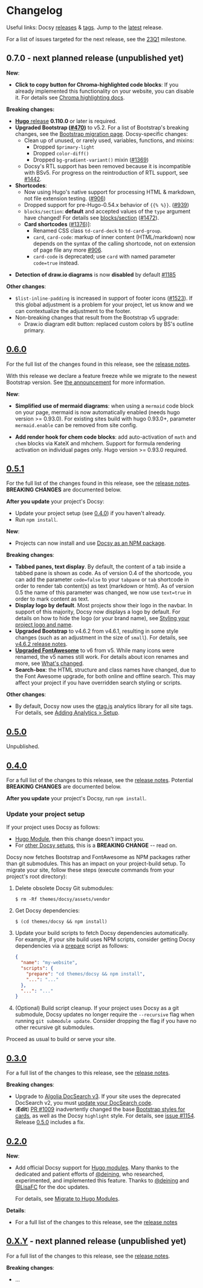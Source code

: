 <!--
  cSpell:ignore deining docsy gtag lookandfeel
-->

# Changelog

Useful links: Docsy [releases][] & [tags][]. Jump to the [latest][] release.

For a list of issues targeted for the next release, see the [23Q1][] milestone.

## 0.7.0 - next planned release (unpublished yet)

**New**:

- **Click to copy button for Chroma-highlighted code blocks**: If you already
  implemented this functionality on your website, you can disable it. For
  details see [Chroma highlighting docs][chroma-docsy].

**Breaking changes:**

- [**Hugo** release][hugo-releases] **0.110.0** or later is required.
- **Upgraded Bootstrap ([#470])** to v5.2. For a list of Bootstrap's breaking
  changes, see the [Bootstrap migration page][bsv5mig]. Docsy-specific changes:
  - Clean up of unused, or rarely used, variables, functions, and mixins:
    - Dropped `$primary-light`
    - Dropped `color-diff()`
    - Dropped `bg-gradient-variant()` mixin ([#1369])
  - Docsy's RTL support has been removed because it is incompatible with BSv5.
    For progress on the reintroduction of RTL support, see [#1442].
- **Shortcodes**:
  - Now using Hugo's native support for processing HTML & markdown, not file
    extension testing. ([#906])
  - Dropped support for pre-Hugo-0.54.x behavior of `{{% %}}`. ([#939])
  - `blocks/section`: **default** and accepted values of the `type` argument
    have changed! For details see [blocks/section] ([#1472]).
  - **Card shortcodes** ([#1376])]:
    - Renamed CSS class `td-card-deck` to `td-card-group`.
    - `card`, `card-code`: markup of inner content (HTML/markdown) now depends
      on the syntax of the calling shortcode, not on extension of page file any
      more [#906].
    - `card-code` is deprecated; use `card` with named parameter `code=true`
      instead.

[chroma-docsy]: https://www.docsy.dev/docs/adding-content/lookandfeel/#code-highlighting-with-chroma

- **Detection of draw.io diagrams** is now **disabled** by default [#1185][]

**Other changes**:

- `$list-inline-padding` is increased in support of footer icons ([#1523]). If
  this global adjustment is a problem for your project, let us know and we can
  contextualize the adjustment to the footer.
- Non-breaking changes that result from the Bootstrap v5 upgrade:
  - Draw.io diagram edit button: replaced custom colors by BS's outline primary.

[#470]: https://github.com/google/docsy/issues/470
[#906]: https://github.com/google/docsy/issues/906
[#939]: https://github.com/google/docsy/issues/939
[#1185]: https://github.com/google/docsy/issues/1185
[#1369]: https://github.com/google/docsy/issues/1369
[#1376]: https://github.com/google/docsy/issues/1369
[#1442]: https://github.com/google/docsy/issues/1442
[#1472]: https://github.com/google/docsy/issues/1472
[#1523]: https://github.com/google/docsy/pull/1523
[blocks/section]:
  https://www.docsy.dev/docs/adding-content/shortcodes/#blockssection
[bsv5mig]: https://getbootstrap.com/docs/5.2/migration/
[hugo-releases]: https://github.com/gohugoio/hugo/releases

## [0.6.0][]

For the full list of the changes found in this release, see the [release
notes][0.6.0].

With this release we declare a feature freeze while we migrate to the newest
Bootstrap version. See [the announcement][bs-announcement] for more information.

**New**:

- **Simplified use of mermaid diagrams**: when using a `mermaid` code block on
  your page, mermaid is now automatically enabled (needs hugo version >=
  0.93.0). For existing sites build with hugo 0.93.0+, parameter
  `mermaid.enable` can be removed from site config.

- **Add render hook for chem code blocks**: add auto-activation of `math` and
  `chem` blocks via KateX and mhchem. Support for formula rendering activation
  on individual pages only. Hugo version >= 0.93.0 required.

## [0.5.1][]

For the full list of the changes found in this release, see the [release
notes][0.5.1]. **BREAKING CHANGES** are documented below.

**After you update** your project's Docsy:

- Update your project setup (see [0.4.0][]) if you haven't already.
- Run `npm install`.

**New**:

- Projects can now install and use [Docsy as an NPM package][].

**Breaking changes**:

- **Tabbed panes, text display**. By default, the content of a tab inside a
  tabbed pane is shown as code. As of version 0.4 of the shortcode, you can add
  the parameter `code=false` to your `tabpane` or `tab` shortcode in order to
  render tab content(s) as text (markdown or html). As of version 0.5 the name
  of this parameter was changed, we now use `text=true` in order to mark content
  as text.
- **Display logo by default**. Most projects show their logo in the navbar. In
  support of this majority, Docsy now displays a logo by default. For details on
  how to hide the logo (or your brand name), see [Styling your project logo and
  name][].
- **Upgraded Bootstrap** to v4.6.2 from v4.6.1, resulting in some style changes
  (such as an adjustment in the size of `small`). For details, see [v4.6.2
  release notes][].
- **[Upgraded FontAwesome][]** to v6 from v5. While many icons were renamed, the
  v5 names still work. For details about icon renames and more, see [What's
  changed][].
- **Search-box**: the HTML structure and class names have changed, due to the
  Font Awesome upgrade, for both online and offline search. This may affect your
  project if you have overridden search styling or scripts.

**Other changes**:

- By default, Docsy now uses the [gtag.js][] analytics library for all site
  tags. For details, see [Adding Analytics > Setup][].

[adding analytics > setup]:
  https://www.docsy.dev/docs/adding-content/feedback/#setup
[v4.6.2 release notes]: https://github.com/twbs/bootstrap/releases/tag/v4.6.2
[docsy as an npm package]:
  https://www.docsy.dev/docs/get-started/other-options/#option-3-docsy-as-an-npm-package
[gtag.js]: https://support.google.com/analytics/answer/10220869
[styling your project logo and name]:
  https://www.docsy.dev/docs/adding-content/lookandfeel/#styling-your-project-logo-and-name
[upgraded fontawesome]: https://fontawesome.com/docs/web/setup/upgrade/
[what's changed]: https://fontawesome.com/docs/web/setup/upgrade/whats-changed

## [0.5.0][]

Unpublished.

## [0.4.0][]

For a full list of the changes to this release, see the [release notes][0.4.0].
Potential **BREAKING CHANGES** are documented below.

**After you update** your project's Docsy, run `npm install`.

### Update your project setup

If your project uses Docsy as follows:

- [Hugo Module][], then this change doesn't impact you.
- For [other Docsy setups][], this is a **BREAKING CHANGE** -- read on.

Docsy now fetches Bootstrap and FontAwesome as NPM packages rather than git
submodules. This has an impact on your project-build setup. To migrate your
site, follow these steps (execute commands from your project's root directory):

1.  Delete obsolete Docsy Git submodules:
    ```console
    $ rm -Rf themes/docsy/assets/vendor
    ```
2.  Get Docsy dependencies:
    ```console
    $ (cd themes/docsy && npm install)
    ```
3.  Update your build scripts to fetch Docsy dependencies automatically. For
    example, if your site build uses NPM scripts, consider getting Docsy
    dependencies via a [prepare][] script as follows:
    ```json
    {
      "name": "my-website",
      "scripts": {
        "prepare": "cd themes/docsy && npm install",
        "...": "..."
      },
      "...": "..."
    }
    ```
4.  (Optional) Build script cleanup. If your project uses Docsy as a git
    submodule, Docsy updates no longer require the `--recursive` flag when
    running `git submodule update`. Consider dropping the flag if you have no
    other recursive git submodules.

Proceed as usual to build or serve your site.

[hugo module]: https://www.docsy.dev/docs/get-started/docsy-as-module/
[other docsy setups]: https://www.docsy.dev/docs/get-started/other-options/
[prepare]:
  https://docs.npmjs.com/cli/v8/using-npm/scripts#prepare-and-prepublish

## [0.3.0][]

For a full list of the changes to this release, see the [release notes][0.3.0].

**Breaking changes**:

- Upgrade to
  [Algolia DocSearch v3](https://docsearch.algolia.com/docs/DocSearch-v3). If
  your site uses the deprecated DocSearch v2, you must
  [update your DocSearch code](https://docsearch.algolia.com/docs/migrating-from-v2).
- (**Edit**) [PR #1009][] inadvertently changed the base [Bootstrap styles for
  cards][bs4cards], as well as the Docsy `highlight` style. For details, see
  [issue #1154][]. Release [0.5.0][] includes a fix.

[bs4cards]: https://getbootstrap.com/docs/4.1/components/card/
[pr #1009]: https://github.com/google/docsy/pull/1009
[issue #1154]: https://github.com/google/docsy/issues/1154

## [0.2.0][]

**New**:

- Add official Docsy support for [Hugo modules][]. Many thanks to the dedicated
  and patient efforts of [@deining][], who researched, experimented, and
  implemented this feature. Thanks to [@deining][] and [@LisaFC][] for the doc
  updates.

  For details, see
  [Migrate to Hugo Modules](https://www.docsy.dev/docs/updating/convert-site-to-module/).

**Details**:

- For a full list of the changes to this release, see the [release notes][0.2.0]

## [0.X.Y][] - next planned release (unpublished yet)

For a full list of the changes to this release, see the [release notes][0.x.y].

**Breaking changes**:

- ...

[@deining]: https://github.com/deining
[@lisafc]: https://github.com/LisaFC
[0.6.0]: https://github.com/google/docsy/releases/v0.6.0
[0.5.1]: https://github.com/google/docsy/releases/v0.5.1
[0.5.0]: https://github.com/google/docsy/releases/v0.5.0
[0.4.0]: https://github.com/google/docsy/releases/v0.4.0
[0.3.0]: https://github.com/google/docsy/releases/v0.3.0
[0.2.0]: https://github.com/google/docsy/releases/v0.2.0
[0.x.y]: #
[23q1]: https://github.com/google/docsy/milestone/6
[hugo modules]: https://gohugo.io/hugo-modules/
[latest]: https://github.com/google/docsy/releases/latest
[releases]: https://github.com/google/docsy/releases
[tags]: https://github.com/google/docsy/tags
[bs-announcement]: https://github.com/google/docsy/discussions/1308

